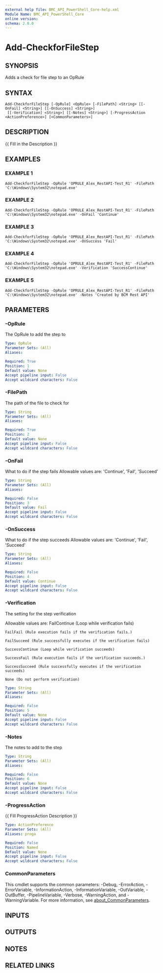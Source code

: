 ```yaml
---
external help file: BMC_API_PowerShell_Core-help.xml
Module Name: BMC_API_PowerShell_Core
online version:
schema: 2.0.0
---
```


# Add-CheckforFileStep

## SYNOPSIS
Adds a check for file step to an OpRule

## SYNTAX

```
Add-CheckforFileStep [-OpRule] <OpRule> [-FilePath] <String> [[-OnFail] <String>] [[-OnSuccess] <String>]
 [[-Verification] <String>] [[-Notes] <String>] [-ProgressAction <ActionPreference>] [<CommonParameters>]
```

## DESCRIPTION
{{ Fill in the Description }}

## EXAMPLES

### EXAMPLE 1
```
Add-CheckforFileStep -OpRule 'OPRULE_Alex_RestAPI-Test_R1' -FilePath 'C:\Windows\System32\notepad.exe'
```

### EXAMPLE 2
```
Add-CheckforFileStep -OpRule 'OPRULE_Alex_RestAPI-Test_R1' -FilePath 'C:\Windows\System32\notepad.exe' -OnFail 'Continue'
```

### EXAMPLE 3
```
Add-CheckforFileStep -OpRule 'OPRULE_Alex_RestAPI-Test_R1' -FilePath 'C:\Windows\System32\notepad.exe' -OnSuccess 'Fail'
```

### EXAMPLE 4
```
Add-CheckforFileStep -OpRule 'OPRULE_Alex_RestAPI-Test_R1' -FilePath 'C:\Windows\System32\notepad.exe' -Verification 'SuccessContinue'
```

### EXAMPLE 5
```
Add-CheckforFileStep -OpRule 'OPRULE_Alex_RestAPI-Test_R1' -FilePath 'C:\Windows\System32\notepad.exe' -Notes 'Created by BCM Rest API'
```

## PARAMETERS

### -OpRule
The OpRule to add the step to

```yaml
Type: OpRule
Parameter Sets: (All)
Aliases:

Required: True
Position: 1
Default value: None
Accept pipeline input: False
Accept wildcard characters: False
```

### -FilePath
The path of the file to check for

```yaml
Type: String
Parameter Sets: (All)
Aliases:

Required: True
Position: 2
Default value: None
Accept pipeline input: False
Accept wildcard characters: False
```

### -OnFail
What to do if the step fails
Allowable values are: 'Continue', 'Fail', 'Succeed'

```yaml
Type: String
Parameter Sets: (All)
Aliases:

Required: False
Position: 3
Default value: Fail
Accept pipeline input: False
Accept wildcard characters: False
```

### -OnSuccess
What to do if the step succeeds
Allowable values are: 'Continue', 'Fail', 'Succeed'

```yaml
Type: String
Parameter Sets: (All)
Aliases:

Required: False
Position: 4
Default value: Continue
Accept pipeline input: False
Accept wildcard characters: False
```

### -Verification
The setting for the step verification

Allowable values are:
	FailContinue (Loop while verification fails)

	FailFail (Rule execution fails if the verification fails.)

	FailSucceed (Rule successfully executes if the verification fails)

	SuccessContinue (Loop while verification succeeds)

	SuccessFail (Rule execution fails if the verification succeeds.)

	SuccessSucceed (Rule successfully executes if the verification succeeds)

	None (Do not perform verification)

```yaml
Type: String
Parameter Sets: (All)
Aliases:

Required: False
Position: 5
Default value: None
Accept pipeline input: False
Accept wildcard characters: False
```

### -Notes
The notes to add to the step

```yaml
Type: String
Parameter Sets: (All)
Aliases:

Required: False
Position: 6
Default value: None
Accept pipeline input: False
Accept wildcard characters: False
```

### -ProgressAction
{{ Fill ProgressAction Description }}

```yaml
Type: ActionPreference
Parameter Sets: (All)
Aliases: proga

Required: False
Position: Named
Default value: None
Accept pipeline input: False
Accept wildcard characters: False
```

### CommonParameters
This cmdlet supports the common parameters: -Debug, -ErrorAction, -ErrorVariable, -InformationAction, -InformationVariable, -OutVariable, -OutBuffer, -PipelineVariable, -Verbose, -WarningAction, and -WarningVariable. For more information, see [about_CommonParameters](http://go.microsoft.com/fwlink/?LinkID=113216).

## INPUTS

## OUTPUTS

## NOTES

## RELATED LINKS
